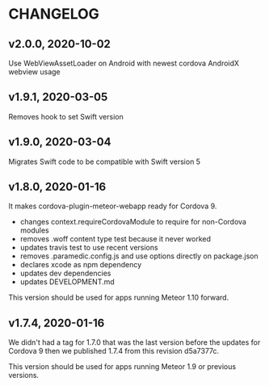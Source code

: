 # CHANGELOG

## v2.0.0, 2020-10-02
Use WebViewAssetLoader on Android with newest cordova AndroidX webview usage

## v1.9.1, 2020-03-05
Removes hook to set Swift version

## v1.9.0, 2020-03-04
Migrates Swift code to be compatible with Swift version 5

## v1.8.0, 2020-01-16
It makes cordova-plugin-meteor-webapp ready for Cordova 9.
- changes context.requireCordovaModule to require for non-Cordova modules
- removes .woff content type test because it never worked
- updates travis test to use recent versions
- removes .paramedic.config.js and use options directly on package.json
- declares xcode as npm dependency
- updates dev dependencies
- updates DEVELOPMENT.md

This version should be used for apps running Meteor 1.10 forward.

## v1.7.4, 2020-01-16
We didn't had a tag for 1.7.0 that was the last version before the updates for 
Cordova 9 then we published 1.7.4 from this revision d5a7377c.

This version should be used for apps running Meteor 1.9 or previous versions.
